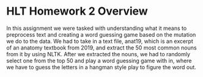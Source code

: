# HLT Homework 2 Overview

In this assignment we were tasked with understanding what it means to preprocess text and creating a word guessing game based on the mutation we do to the data. We had to take in a text file, anat19, which is an excerpt of an anatomy textbook from 2019, and extract the 50 most common nouns from it by using NLTK. After we extracted the nouns, we had to randomly select one from the top 50 and play a word guessing game with in, where we have to guess the letters in a hangman style play to figure the word out.
